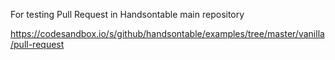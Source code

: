 For testing Pull Request in Handsontable main repository

https://codesandbox.io/s/github/handsontable/examples/tree/master/vanilla/pull-request
